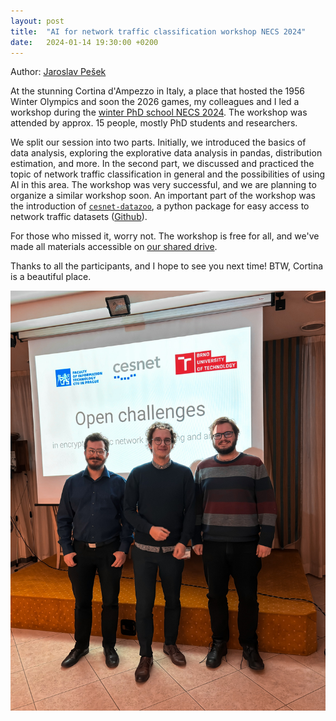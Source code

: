 ```yaml
---
layout: post
title:  "AI for network traffic classification workshop NECS 2024"
date:   2024-01-14 19:30:00 +0200
---
```


Author: [Jaroslav Pešek](https://jaroslavpesek.github.io/)

At the stunning Cortina d'Ampezzo in Italy, a place that hosted the 1956 Winter Olympics and soon the 2026 games, my colleagues and I led a workshop during the [winter PhD school NECS 2024](https://necs-winterschool.disi.unitn.it/). The workshop was attended by approx. 15 people, mostly PhD students and researchers.

We split our session into two parts. Initially, we introduced the basics of data analysis, exploring the explorative data analysis in pandas, distribution estimation, and more. In the second part, we discussed and practiced the topic of network traffic classification in general and the possibilities of using AI in this area. The workshop was very successful, and we are planning to organize a similar workshop soon. An important part of the workshop was the introduction of [`cesnet-datazoo`](https://cesnet.github.io/cesnet-datazoo/), a python package for easy access to network traffic datasets ([Github](https://github.com/CESNET/cesnet-datazoo)).

For those who missed it, worry not. The workshop is free for all, and we've made all materials accessible on [our shared drive](https://drive.google.com/drive/u/0/folders/10ECESlazevBJ4L6UhOpaC7l7SpKifS02).

Thanks to all the participants, and I hope to see you next time! BTW, Cortina is a beautiful place.

![necs1](/pictures/blog/2/necs-speakers.jpeg)
